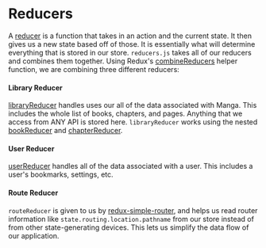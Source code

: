 Reducers
==========

A [reducer](http://rackt.org/redux/docs/basics/Reducers.html) is a function that takes in an action and the current state. It then gives us a new state based off of those. It is essentially what will determine everything that is stored in our store.  `reducers.js` takes all of our reducers and combines them together. Using Redux's [combineReducers](http://rackt.org/redux/docs/api/combineReducers.html) helper function, we are combining three different reducers:


#### Library Reducer
[libraryReducer](./libraryReducer) handles uses our all of the data associated with Manga. This includes the whole list of books, chapters, and pages. Anything that we access from ANY API is stored here. `libraryReducer` works using the nested [bookReducer](./bookReducer) and [chapterReducer](./chapterReducer).

#### User Reducer
[userReducer](./userReducer) handles all of the data associated with a user. This includes a user's bookmarks, settings, etc.

#### Route Reducer
`routeReducer` is given to us by [redux-simple-router](https://github.com/rackt/react-router-redux), and helps us read router information like `state.routing.location.pathname` from our store instead of from other state-generating devices. This lets us simplify the data flow of our application.

